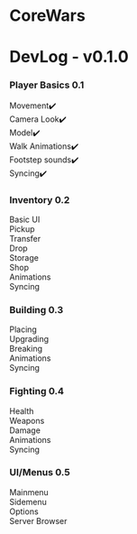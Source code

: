 # CoreWars

# DevLog - v0.1.0

### Player Basics 0.1

Movement✔️\
Camera Look✔️\
Model✔️\
Walk Animations✔️\
Footstep sounds✔️\
Syncing✔️

### Inventory 0.2

Basic UI\
Pickup\
Transfer\
Drop\
Storage\
Shop\
Animations\
Syncing

### Building 0.3

Placing\
Upgrading\
Breaking\
Animations\
Syncing

### Fighting 0.4

Health\
Weapons\
Damage\
Animations\
Syncing

### UI/Menus 0.5

Mainmenu\
Sidemenu\
Options\
Server Browser
